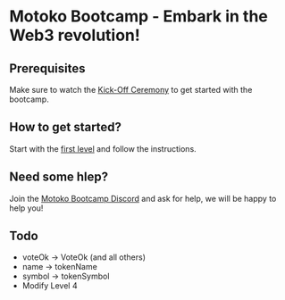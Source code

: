 # Motoko Bootcamp - Embark in the Web3 revolution! 
## Prerequisites
Make sure to watch the [Kick-Off Ceremony](https://www.youtube.com/watch?v=V021zFyBtiU) to get started with the bootcamp. 

## How to get started?
Start with the [first level](./levels/level_1/README.MD) and follow the instructions.

## Need some hlep? 
Join the [Motoko Bootcamp Discord](https://discord.gg/uAvPEZtD4e) and ask for help, we will be happy to help you!

## Todo

- voteOk -> VoteOk (and all others)
- name -> tokenName
- symbol -> tokenSymbol
- Modify Level 4